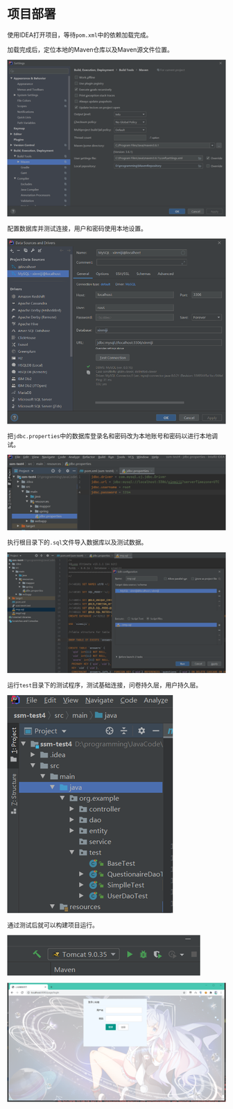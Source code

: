 # 项目部署

使用IDEA打开项目，等待`pom.xml`中的依赖加载完成。

加载完成后，定位本地的Maven仓库以及Maven源文件位置。

![1](img\00.png)

配置数据库并测试连接，用户和密码使用本地设置。

![2](img\01.png)

把`jdbc.properties`中的数据库登录名和密码改为本地账号和密码以进行本地调试。

![3](img\02.png)

执行根目录下的`.sql`文件导入数据库以及测试数据。

![4](img\03.png)

运行`test`目录下的测试程序，测试基础连接，问卷持久层，用户持久层。

![5](img\04.png)

通过测试后就可以构建项目运行。

![6](img\05.png)

![7](img\06.png)